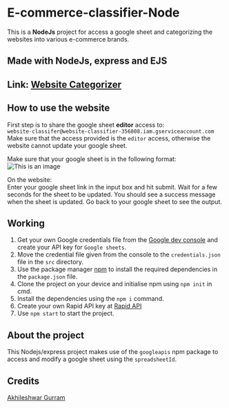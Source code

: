 # E-commerce-classifier-Node
This is a **NodeJs** project for access a google sheet and categorizing the websites into various e-commerce brands.

## Made with NodeJs, express and EJS

## Link: [Website Categorizer](https://website-categorizer.herokuapp.com/)

## How to use the website
First step is to share the google sheet **editor** access to: <br />
```website-classifer@website-classifier-356808.iam.gserviceaccount.com``` <br />
Make sure that the access provided is the ```editor``` access, otherwise the website cannot update your google sheet.

Make sure that your google sheet is in the following format: 
![This is an image](/assets/excel.jpeg)

On the website: <br /> 
Enter your google sheet link in the input box and hit submit. Wait for a few seconds for the sheet to be updated. You should see a success message when the 
sheet is updated. Go back to your google sheet to see the output.

## Working 
1. Get your own Google credentials file from the [Google dev console](https://console.cloud.google.com/) and create your API key for ```Google sheets```. <br />
2. Move the credential file given from the console to the ```credentials.json``` file in the ```src``` directory. <br />
3. Use the package manager [npm](https://docs.npmjs.com/downloading-and-installing-node-js-and-npm) to install the required dependencies in the `package.json` file.<br />
4. Clone the project on your device and initialise npm using `npm init` in cmd.<br />
5. Install the dependencies using the `npm i` command.<br />
6. Create your own Rapid API key at [Rapid API](https://rapidapi.com/zyla-labs-zyla-labs-default/api/klazify-iab-categorization/)
6. Use `npm start` to start the project.<br />


## About the project
This Nodejs/express project makes use of the ```googleapis``` npm package to access and modify a google sheet using the ```spreadsheetId```. <br />


## Credits
[Akhileshwar Gurram](https://github.com/Maveric-k07)
